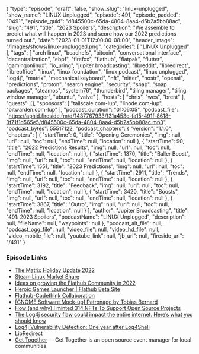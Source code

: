 {
  "type": "episode",
  "draft": false,
  "show_slug": "linux-unplugged",
  "show_name": "LINUX Unplugged",
  "episode": 491,
  "episode_padded": "0491",
  "episode_guid": "d845500c-65da-4804-8aa4-d5b2a5bb88ac",
  "slug": "491",
  "title": "2023 Spoilers",
  "description": "We assemble to predict what will happen in 2023 and score how our 2022 predictions turned out.",
  "date": "2023-01-01T12:00:00-08:00",
  "header_image": "/images/shows/linux-unplugged.png",
  "categories": [
    "LINUX Unplugged"
  ],
  "tags": [
    "arch linux",
    "bcachefs",
    "bitcoin",
    "conversational interface",
    "decentralization",
    "ebpf",
    "firefox",
    "flathub",
    "flatpak",
    "flutter",
    "gamingonlinux",
    "io_uring",
    "jupiter broadcasting",
    "libreddit",
    "libredirect",
    "libreoffice",
    "linux",
    "linux foundation",
    "linux podcast",
    "linux unplugged",
    "log4j",
    "matrix",
    "mechanical keyboard",
    "nft",
    "nitter",
    "nostr",
    "openai",
    "predictions",
    "proton",
    "search engine",
    "security",
    "snap",
    "snap packages",
    "steamos",
    "system76",
    "thunderbird",
    "tiling manager",
    "tiling window manager",
    "ubuntu",
    "valve"
  ],
  "hosts": [
    "chris",
    "wes",
    "brent"
  ],
  "guests": [],
  "sponsors": [
    "tailscale.com-lup",
    "linode.com-lup",
    "bitwarden.com-lup"
  ],
  "podcast_duration": "01:06:05",
  "podcast_file": "https://aphid.fireside.fm/d/1437767933/f31a453c-fa15-491f-8618-3f71f1d565e5/d845500c-65da-4804-8aa4-d5b2a5bb88ac.mp3",
  "podcast_bytes": 55517122,
  "podcast_chapters": {
    "version": "1.1.0",
    "chapters": [
      {
        "startTime": 0,
        "title": "Opening Ceremonies",
        "img": null,
        "url": null,
        "toc": null,
        "endTime": null,
        "location": null
      },
      {
        "startTime": 90,
        "title": "2022 Predictions Results",
        "img": null,
        "url": null,
        "toc": null,
        "endTime": null,
        "location": null
      },
      {
        "startTime": 1370,
        "title": "Baller Boost",
        "img": null,
        "url": null,
        "toc": null,
        "endTime": null,
        "location": null
      },
      {
        "startTime": 1551,
        "title": "2023 Predictions",
        "img": null,
        "url": null,
        "toc": null,
        "endTime": null,
        "location": null
      },
      {
        "startTime": 2911,
        "title": "Trends",
        "img": null,
        "url": null,
        "toc": null,
        "endTime": null,
        "location": null
      },
      {
        "startTime": 3192,
        "title": "Feedback",
        "img": null,
        "url": null,
        "toc": null,
        "endTime": null,
        "location": null
      },
      {
        "startTime": 3420,
        "title": "Boosts",
        "img": null,
        "url": null,
        "toc": null,
        "endTime": null,
        "location": null
      },
      {
        "startTime": 3867,
        "title": "Outro",
        "img": null,
        "url": null,
        "toc": null,
        "endTime": null,
        "location": null
      }
    ],
    "author": "Jupiter Broadcasting",
    "title": "491: 2023 Spoilers",
    "podcastName": "LINUX Unplugged",
    "description": null,
    "fileName": null,
    "waypoints": null
  },
  "podcast_alt_file": null,
  "podcast_ogg_file": null,
  "video_file": null,
  "video_hd_file": null,
  "video_mobile_file": null,
  "youtube_link": null,
  "jb_url": null,
  "fireside_url": "/491"
}


### Episode Links

  * [The Matrix Holiday Update 2022](https://matrix.org/blog/2022/12/25/the-matrix-holiday-update-2022 "The Matrix Holiday Update 2022")
  * [Steam Linux Market Share](https://www.gamingonlinux.com/steam-tracker/ "Steam Linux Market Share")
  * [Ideas on growing the Flathub Community in 2022](https://discourse.flathub.org/t/ideas-on-growing-the-flathub-community-in-2022/2053 "Ideas on growing the Flathub Community in 2022")
  * [Heroic Games Launcher | Flathub Beta Site](https://beta.flathub.org/apps/details/com.heroicgameslauncher.hgl "Heroic Games Launcher | Flathub Beta Site")
  * [Flathub-Codethink Collaboration](https://www.codethink.co.uk/articles/2022/flathub-codethink-collaboration/ "Flathub-Codethink Collaboration")
  * [[GNOME Software Mock-up] Patronage by Tobias Bernard](https://www.reddit.com/r/gnome/comments/zg3dbz/gnome_software_mockup_patronage_by_tobias_bernard/ "\[GNOME Software Mock-up\] Patronage by Tobias Bernard")
  * [How (and why) I minted 314 NFTs To Support Open Source Projects](https://albertoroura.com/how-and-why-i-minted-314-nfts-to-support-open-source-projects/ "How \(and why\) I minted 314 NFTs To Support Open Source Projects")
  * [The Log4j security flaw could impact the entire internet. Here’s what you should know](https://www.cnn.com/2021/12/15/tech/log4j-vulnerability/index.html "The Log4j security flaw could impact the entire internet. Here’s what you should know")
  * [Log4j Vulnerability Detection: One year after Log4Shell](https://securityboulevard.com/2022/12/log4j-vulnerability-detection-one-year-after-log4shell-firms-still-struggle-to-hunt-down-log4j-contrast-security/ "Log4j Vulnerability Detection: One year after Log4Shell")
  * [LibRedirect](https://libredirect.github.io/ "LibRedirect")
  * [Get Together](https://gettogether.community/ "Get Together") — Get Together is an open source event manager for local communities.


